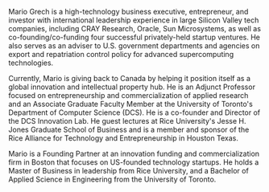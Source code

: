 Mario Grech is a high-technology business executive, entrepreneur, and investor with international leadership experience in large Silicon Valley tech companies, including CRAY Research, Oracle, Sun Microsystems, as well as co-founding/co-funding four successful privately-held startup ventures. He also serves as an adviser to U.S. government departments and agencies on export and repatriation control policy for advanced supercomputing technologies.

Currently, Mario is giving back to Canada by helping it position itself as a global innovation and intellectual property hub. He is an Adjunct Professor focused on entrepreneurship and commercialization of applied research and an Associate Graduate Faculty Member at the University of Toronto's Department of Computer Science (DCS). He is a co-founder and Director of the DCS Innovation Lab. He guest lectures at Rice University's Jesse H. Jones Graduate School of Business and is a member and sponsor of the Rice Alliance for Technology and Entrepreneurship in Houston Texas.

Mario is a Founding Partner at an innovation funding and commercialization firm in Boston that focuses on US-founded technology startups. He holds a Master of Business in leadership from Rice University, and a Bachelor of Applied Science in Engineering from the University of Toronto.
